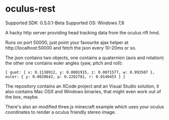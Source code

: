 oculus-rest
===========

Supported SDK: 0.5.0.1-Beta
Supported OS: Windows 7,8

A hacky http server providing head tracking data from the oculus rift hmd.

Runs on port 50000, just point your favourite ajax helper at http://localhost:50000 and fetch the json every 10-20ms or so.

The json contains two objects, one contains a quaternion (axis and rotation) the other one contains euler angles (yaw, pitch and roll):

`{
	quat: {
		x: 0.1138912,
		y: 0.0001915,
		z: 0.0071577,
		w: 0.993507
	},
	euler: {
		y: 0.0020642,
		p: 0.2282781,
		r: 0.0146453
	}
}`

The repository contains an XCode project and an Visual Studio solution, it also contains Mac OSX and Windows binaries, that might even work out of the box, maybe.

There's also an modified three.js minecraft example which uses your oculus coordinates to render a oculus friendly stereo image.
